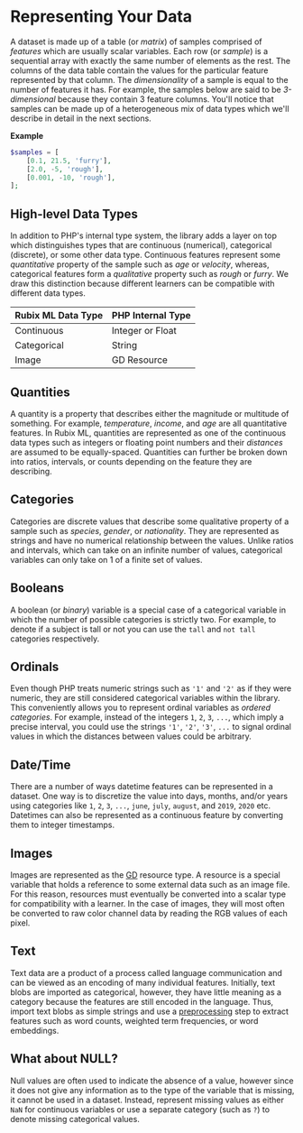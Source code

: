 # Representing Your Data
A dataset is made up of a table (or *matrix*) of samples comprised of *features* which are usually scalar variables. Each row (or *sample*) is a sequential array with exactly the same number of elements as the rest. The columns of the data table contain the values for the particular feature represented by that column. The *dimensionality* of a sample is equal to the number of features it has. For example, the samples below are said to be *3-dimensional* because they contain 3 feature columns. You'll notice that samples can be made up of a heterogeneous mix of data types which we'll describe in detail in the next sections.

**Example**

```php
$samples = [
    [0.1, 21.5, 'furry'],
    [2.0, -5, 'rough'],
    [0.001, -10, 'rough'],
];
```

## High-level Data Types
In addition to PHP's internal type system, the library adds a layer on top which distinguishes types that are continuous (numerical), categorical (discrete), or some other data type. Continuous features represent some *quantitative* property of the sample such as *age* or *velocity*, whereas, categorical features form a *qualitative* property such as *rough* or *furry*. We draw this distinction because different learners can be compatible with different data types.

| Rubix ML Data Type | PHP Internal Type |
|---|---|
| Continuous | Integer or Float |
| Categorical | String |
| Image | GD Resource |

## Quantities
A quantity is a property that describes either the magnitude or multitude of something. For example, *temperature*, *income*, and *age* are all quantitative features. In Rubix ML, quantities are represented as one of the continuous data types such as integers or floating point numbers and their *distances* are assumed to be equally-spaced. Quantities can further be broken down into ratios, intervals, or counts depending on the feature they are describing.

## Categories
Categories are discrete values that describe some qualitative property of a sample such as *species*, *gender*, or *nationality*. They are represented as strings and have no numerical relationship between the values. Unlike ratios and intervals, which can take on an infinite number of values, categorical variables can only take on 1 of a finite set of values.

## Booleans
A boolean (or *binary*) variable is a special case of a categorical variable in which the number of possible categories is strictly two. For example, to denote if a subject is tall or not you can use the `tall` and `not tall` categories respectively.

## Ordinals
Even though PHP treats numeric strings such as `'1'` and `'2'` as if they were numeric, they are still considered categorical variables within the library. This conveniently allows you to represent ordinal variables as *ordered categories*. For example, instead of the integers `1`, `2`, `3`, `...`, which imply a precise interval, you could use the strings `'1'`, `'2'`, `'3'`, `...` to signal ordinal values in which the distances between values could be arbitrary.

## Date/Time
There are a number of ways datetime features can be represented in a dataset. One way is to discretize the value into days, months, and/or years using categories like `1`, `2`, `3`, `...`, `june`, `july`, `august`, and `2019`, `2020` etc. Datetimes can also be represented as a continuous feature by converting them to  integer timestamps.

## Images
Images are represented as the [GD](https://www.php.net/manual/en/book.image.php) resource type. A resource is a special variable that holds a reference to some external data such as an image file. For this reason, resources must eventually be converted into a scalar type for compatibility with a learner. In the case of images, they will most often be converted to raw color channel data by reading the RGB values of each pixel.

## Text
Text data are a product of a process called language communication and can be viewed as an encoding of many individual features. Initially, text blobs are imported as categorical, however, they have little meaning as a category because the features are still encoded in the language. Thus, import text blobs as simple strings and use a [preprocessing](preprocessing.md) step to extract features such as word counts, weighted term frequencies, or word embeddings.

## What about NULL?
Null values are often used to indicate the absence of a value, however since it does not give any information as to the type of the variable that is missing, it cannot be used in a dataset. Instead, represent missing values as either `NaN` for continuous variables or use a separate category (such as `?`) to denote missing categorical values.